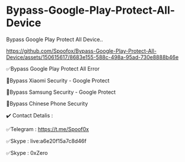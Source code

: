 # Bypass-Google-Play-Protect-All-Device
Bypass Google Play Protect All Device..




https://github.com/Spoofox/Bypass-Google-Play-Protect-All-Device/assets/150615617/8683e155-588c-498a-95ad-730e8888b46e




✅Bypass Google Play Protect All Error



🔴Bypass Xiaomi Security - Google Protect

🔴Bypass Samsung Security - Google Protect

🔴Bypass Chinese Phone Security

✔️ Contact Detalis :

✅Telegram : https://t.me/Spoof0x

✅Skype : live:a6e20f15a7c8d46f

✅Skype : 0xZero



